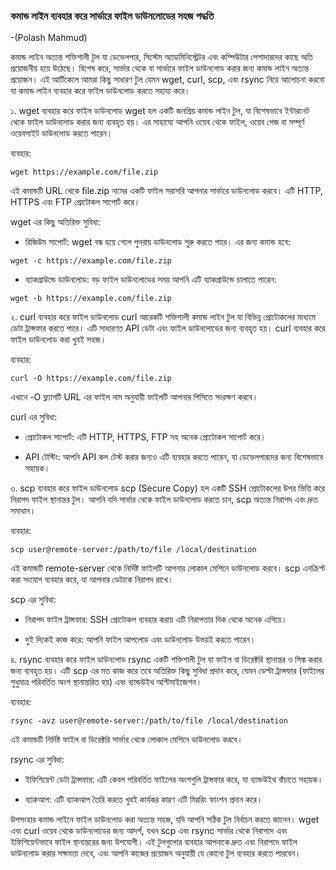 ### কমান্ড লাইন ব্যবহার করে সার্ভারে ফাইল ডাউনলোডের সহজ পদ্ধতি
-(Polash Mahmud)

কমান্ড লাইন অত্যন্ত শক্তিশালী টুল যা ডেভেলপার, সিস্টেম অ্যাডমিনিস্ট্রেটর এবং কম্পিউটার পেশাদারদের কাছে অতি প্রয়োজনীয় হয়ে উঠেছে। বিশেষ করে, সার্ভার থেকে বা সার্ভারে ফাইল ডাউনলোড করার জন্য কমান্ড লাইন অত্যন্ত প্রয়োজন। এই আর্টিকেলে আমরা কিছু সাধারণ টুল যেমন wget, curl, scp, এবং rsync নিয়ে আলোচনা করবো যা কমান্ড লাইন ব্যবহার করে ফাইল ডাউনলোড করতে সহায্য করে।

১. wget ব্যবহার করে ফাইল ডাউনলোড
wget হল একটি জনপ্রিয় কমান্ড লাইন টুল, যা বিশেষভাবে ইন্টারনেট থেকে ফাইল ডাউনলোড করার জন্য ব্যবহৃত হয়। এর সাহায্যে আপনি ওয়েব থেকে ফাইল, ওয়েব পেজ বা সম্পূর্ণ ওয়েবসাইট ডাউনলোড করতে পারেন।

ব্যবহার:
```
wget https://example.com/file.zip
```
এই কমান্ডটি URL থেকে file.zip নামের একটি ফাইল সরাসরি আপনার সার্ভারে ডাউনলোড করবে। এটি HTTP, HTTPS এবং FTP প্রোটোকল সাপোর্ট করে।

wget এর কিছু অতিরিক্ত সুবিধা:
- রিজিউম সাপোর্ট: wget বন্ধ হয়ে গেলে পুনরায় ডাউনলোড শুরু করতে পারে। এর জন্য কমান্ড হবে:
```
wget -c https://example.com/file.zip
```

- ব্যাকগ্রাউন্ডে ডাউনলোড: বড় ফাইল ডাউনলোডের সময় আপনি এটি ব্যাকগ্রাউন্ডে চালাতে পারেন:
```
wget -b https://example.com/file.zip
```

২. curl ব্যবহার করে ফাইল ডাউনলোড
curl আরেকটি শক্তিশালী কমান্ড লাইন টুল যা বিভিন্ন প্রোটোকলের মাধ্যমে ডেটা ট্রান্সফার করতে পারে। এটি সাধারণত API ডেটা এবং ফাইল ডাউনলোডের জন্য ব্যবহৃত হয়। curl ব্যবহার করে ফাইল ডাউনলোড করা খুবই সহজ।

ব্যবহার:
```
curl -O https://example.com/file.zip
```

এখানে -O ফ্ল্যাগটি URL এর ফাইল নাম অনুযায়ী ফাইলটি আপনার পিসিতে সংরক্ষণ করবে।

curl এর সুবিধা:
- প্রোটোকল সাপোর্ট: এটি HTTP, HTTPS, FTP সহ অনেক প্রোটোকল সাপোর্ট করে।

- API টেস্টিং: আপনি API কল টেস্ট করার জন্যও এটি ব্যবহার করতে পারেন, যা ডেভেলপারদের জন্য বিশেষভাবে সহায়ক।

৩. scp ব্যবহার করে ফাইল ডাউনলোড
scp (Secure Copy) হল একটি SSH প্রোটোকলের উপর ভিত্তি করে নিরাপদ ফাইল স্থানান্তর টুল। আপনি যদি সার্ভার থেকে ফাইল ডাউনলোড করতে চান, scp অত্যন্ত নিরাপদ এবং দ্রুত সমাধান।

ব্যবহার:
```
scp user@remote-server:/path/to/file /local/destination
```
এই কমান্ডটি remote-server থেকে নির্দিষ্ট ফাইলটি আপনার লোকাল মেশিনে ডাউনলোড করবে। scp এনক্রিপ্ট করা সংযোগ ব্যবহার করে, যা আপনার ডেটাকে নিরাপদ রাখে।

scp এর সুবিধা:
- নিরাপদ ফাইল ট্রান্সফার: SSH প্রোটোকল ব্যবহার করায় এটি নিরাপত্তার দিক থেকে অনেক এগিয়ে।

- দুই দিকেই কাজ করে: আপনি ফাইল আপলোড এবং ডাউনলোড উভয়ই করতে পারেন।

৪. rsync ব্যবহার করে ফাইল ডাউনলোড
rsync একটি শক্তিশালী টুল যা ফাইল বা ডিরেক্টরি স্থানান্তর ও সিঙ্ক করার জন্য ব্যবহৃত হয়। এটি scp এর মত কাজ করে তবে অতিরিক্ত কিছু সুবিধা প্রদান করে, যেমন ডেল্টা ট্রান্সফার (ফাইলের শুধুমাত্র পরিবর্তিত অংশ স্থানান্তরিত হয়) এবং ব্যান্ডউইথ অপ্টিমাইজেশন।

ব্যবহার:
```
rsync -avz user@remote-server:/path/to/file /local/destination
```
এই কমান্ডটি নির্দিষ্ট ফাইল বা ডিরেক্টরি সার্ভার থেকে লোকাল মেশিনে ডাউনলোড করবে।

rsync এর সুবিধা:
- ইফিশিয়েন্ট ডেটা ট্রান্সফার: এটি কেবল পরিবর্তিত ফাইলের অংশগুলি ট্রান্সফার করে, যা ব্যান্ডউইথ বাঁচাতে সহায়ক।

- ব্যাকআপ: এটি ব্যাকআপ তৈরি করতে খুবই কার্যকর কারণ এটি মিররিং ফাংশন প্রদান করে।

উপসংহার
কমান্ড লাইনে ফাইল ডাউনলোড করা অত্যন্ত সহজ, যদি আপনি সঠিক টুল নির্বাচন করতে জানেন। wget এবং curl ওয়েব থেকে ডাউনলোডের জন্য আদর্শ, যখন scp এবং rsync সার্ভার থেকে নিরাপদে এবং ইফিশিয়েন্টভাবে ফাইল স্থানান্তরের জন্য উপযোগী। এই টুলগুলোর ব্যবহার আপনাকে দ্রুত এবং নিরাপদে ফাইল ডাউনলোড করার সক্ষমতা দেবে, এবং আপনি কাজের প্রয়োজন অনুযায়ী যে কোনো টুল ব্যবহার করতে পারবেন।


